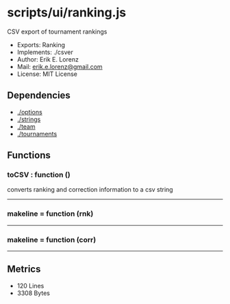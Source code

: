 # scripts/ui/ranking.js


CSV export of tournament rankings

* Exports: Ranking
* Implements: ./csver
* Author: Erik E. Lorenz 
* Mail: <erik.e.lorenz@gmail.com>
* License: MIT License


## Dependencies

* <a href="./options.html">./options</a>
* <a href="./strings.html">./strings</a>
* <a href="./team.html">./team</a>
* <a href="./tournaments.html">./tournaments</a>

## Functions

###     toCSV : function ()
converts ranking and correction information to a csv string

---


###         makeline = function (rnk)

---

###           makeline = function (corr)

---

## Metrics

* 120 Lines
* 3308 Bytes


